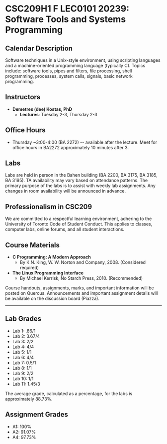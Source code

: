# CSC209H1 F LEC0101 20239: Software Tools and Systems Programming

## Calendar Description
Software techniques in a Unix-style environment, using scripting languages and a machine-oriented programming language (typically C). Topics include: software tools, pipes and filters, file processing, shell programming, processes, system calls, signals, basic network programming.

## Instructors
- **Demetres (dee) Kostas, PhD**
  - **Lectures**: Tuesday 2-3, Thursday 2-3

## Office Hours
- Thursday ~3:00-4:00 (BA 2272) -- available after the lecture. Meet for office hours in BA2272 approximately 10 minutes after 3.

## Labs
Labs are held in person in the Bahen building (BA 2200, BA 3175, BA 3185, BA 3195). TA availability may vary based on attendance patterns. The primary purpose of the labs is to assist with weekly lab assignments. Any changes in room availability will be announced in advance.

## Professionalism in CSC209
We are committed to a respectful learning environment, adhering to the University of Toronto Code of Student Conduct. This applies to classes, computer labs, online forums, and all student interactions.

## Course Materials
- **C Programming: A Modern Approach**
  - By K.N. King, W. W. Norton and Company, 2008. (Considered required)
- **The Linux Programming Interface**
  - By Michael Kerrisk, No Starch Press, 2010. (Recommended)

Course handouts, assignments, marks, and important information will be posted on Quercus. Announcements and important assignment details will be available on the discussion board (Piazza).

---

## Lab Grades
- Lab 1: .86/1
- Lab 2: 3.67/4
- Lab 3: 2/2
- Lab 4: 4/4
- Lab 5: 1/1
- Lab 6: 4/4
- Lab 7: 0.5/1
- Lab 8: 1/1
- Lab 9: 2/2
- Lab 10: 1/1
- Lab 11: 1.45/3

The average grade, calculated as a percentage, for the labs is approximately 88.73%.

## Assignment Grades
- A1: 100%
- A2: 91.07%
- A4: 97.73%

